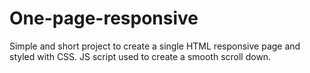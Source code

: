# One-page-responsive

Simple and short project to create a single HTML responsive page and styled with CSS.
JS script used to create a smooth scroll down.
